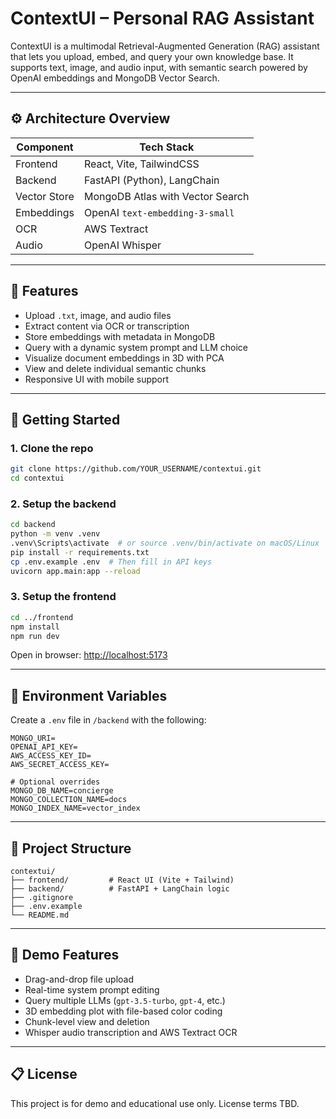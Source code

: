 # ContextUI – Personal RAG Assistant

ContextUI is a multimodal Retrieval-Augmented Generation (RAG) assistant that lets you upload, embed, and query your own knowledge base. It supports text, image, and audio input, with semantic search powered by OpenAI embeddings and MongoDB Vector Search.

---

## ⚙️ Architecture Overview

| Component     | Tech Stack                              |
|---------------|------------------------------------------|
| Frontend      | React, Vite, TailwindCSS                 |
| Backend       | FastAPI (Python), LangChain              |
| Vector Store  | MongoDB Atlas with Vector Search         |
| Embeddings    | OpenAI `text-embedding-3-small`          |
| OCR           | AWS Textract                             |
| Audio         | OpenAI Whisper                           |

---

## 🔧 Features

- Upload `.txt`, image, and audio files
- Extract content via OCR or transcription
- Store embeddings with metadata in MongoDB
- Query with a dynamic system prompt and LLM choice
- Visualize document embeddings in 3D with PCA
- View and delete individual semantic chunks
- Responsive UI with mobile support

---

## 🚀 Getting Started

### 1. Clone the repo
```bash
git clone https://github.com/YOUR_USERNAME/contextui.git
cd contextui
```

### 2. Setup the backend
```bash
cd backend
python -m venv .venv
.venv\Scripts\activate  # or source .venv/bin/activate on macOS/Linux
pip install -r requirements.txt
cp .env.example .env  # Then fill in API keys
uvicorn app.main:app --reload
```

### 3. Setup the frontend
```bash
cd ../frontend
npm install
npm run dev
```

Open in browser: [http://localhost:5173](http://localhost:5173)

---

## 🔐 Environment Variables

Create a `.env` file in `/backend` with the following:

```env
MONGO_URI=
OPENAI_API_KEY=
AWS_ACCESS_KEY_ID=
AWS_SECRET_ACCESS_KEY=

# Optional overrides
MONGO_DB_NAME=concierge
MONGO_COLLECTION_NAME=docs
MONGO_INDEX_NAME=vector_index
```

---

## 📂 Project Structure

```
contextui/
├── frontend/         # React UI (Vite + Tailwind)
├── backend/          # FastAPI + LangChain logic
├── .gitignore
├── .env.example
└── README.md
```

---

## 🧪 Demo Features

- Drag-and-drop file upload
- Real-time system prompt editing
- Query multiple LLMs (`gpt-3.5-turbo`, `gpt-4`, etc.)
- 3D embedding plot with file-based color coding
- Chunk-level view and deletion
- Whisper audio transcription and AWS Textract OCR

---

## 📋 License

This project is for demo and educational use only. License terms TBD.